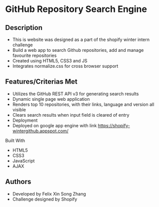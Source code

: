 # GitHub Repository Search Engine

## Description

* This is website was designed as a part of the shopify winter intern challenge
* Build a web app to search Github repositories, add and manage favourite repositories
* Created using HTML5, CSS3 and JS
* Integrates normalize.css for cross browser support

## Features/Criterias Met
* Utilizes the GitHub REST API v3 for generating search results
* Dynamic single page web application
* Renders top 10 repositories, with their links, language and version all visible
* Clears search results when input field is cleared of entry
* Deployment
* Deployed on google app engine with link https://shopify-wintergithub.appspot.com/

Built With
* HTML5
* CSS3
* JavaScript
* AJAX

## Authors
* Developed by Felix Xin Song Zhang
* Challenge designed by Shopify
